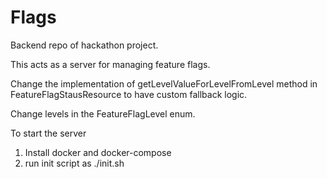 # Flags
 
Backend repo of hackathon project.

This acts as a server for managing feature flags.

Change the implementation of getLevelValueForLevelFromLevel method in FeatureFlagStausResource to have custom fallback logic.

Change levels in the FeatureFlagLevel enum.

To start the server 
 1. Install docker and docker-compose
 2. run init script as ./init.sh
